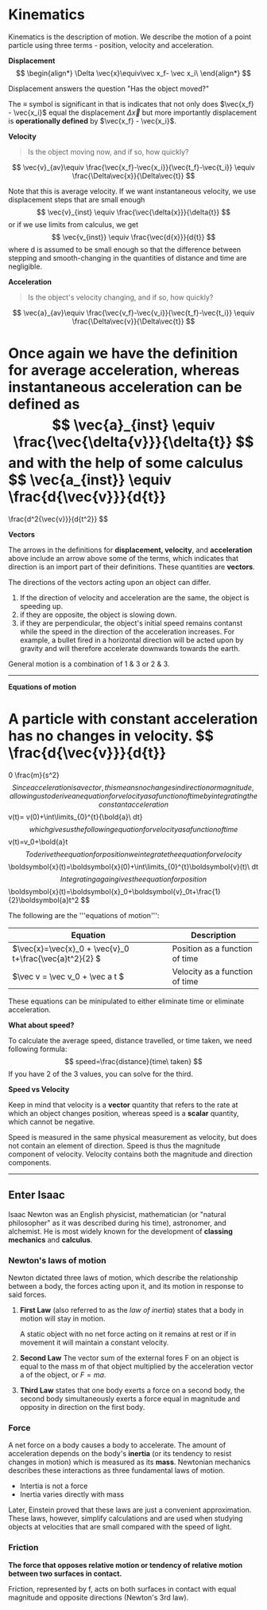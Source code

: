 
# Kinematics

Kinematics is the description of motion. We describe the motion of a point particle using three terms - position, velocity and acceleration.

**Displacement**
$$
\begin{align*}
\Delta \vec{x}\equiv\vec x_f- \vec x_i\
\end{align*}
$$

Displacement answers the question "Has the object moved?"

The $\equiv$ symbol is significant in that is indicates that not only does $\vec{x_f} - \vec{x_i}$ equal the displacement $\Delta{\vec{x}}$ but more importantly displacement is **operationally defined** by $\vec{x_f} - \vec{x_i}$.



**Velocity**

> Is the object moving now, and if so, how quickly?

$$
\vec{v}_{av}\equiv
\frac{\vec{x_f}-\vec{x_i}}{\vec{t_f}-\vec{t_i}}
\equiv
\frac{\Delta\vec{x}}{\Delta\vec{t}}
$$

Note that this is average velocity. If we want instantaneous velocity, we use displacement steps that are small enough
$$
\vec{v}_{inst}
\equiv
\frac{\vec{\delta{x}}}{\delta{t}}
$$
or if we use limits from calculus, we get
$$
\vec{v_{inst}}
\equiv
\frac{\vec{d{x}}}{d{t}}
$$
where d is assumed to be small enough so that the difference between stepping and smooth-changing in the quantities of distance and time are negligible. 



**Acceleration**

> Is the object's velocity changing, and if so, how quickly?

$$
\vec{a}_{av}\equiv
\frac{\vec{v_f}-\vec{v_i}}{\vec{t_f}-\vec{t_i}}
\equiv
\frac{\Delta\vec{v}}{\Delta\vec{t}}
$$

Once again we have the definition for **average acceleration**, whereas instantaneous acceleration can be defined as
$$
\vec{a}_{inst}
\equiv
\frac{\vec{\delta{v}}}{\delta{t}}
$$
and with the help of some calculus
$$
\vec{a_{inst}}
\equiv
\frac{d{\vec{v}}}{d{t}}
=
\frac{d^2{\vec{v}}}{d{t^2}}
$$


**Vectors**

The arrows in the definitions for **displacement, velocity**, and **acceleration** above include an arrow above some of the terms, which indicates that direction is an import part of their definitions. These quantities are **vectors**. 

The directions of the vectors acting upon an object can differ. 

1. If the direction of velocity and acceleration are the same, the object is speeding up.
2. if they are opposite, the object is slowing down.
3. if they are perpendicular, the object's initial speed remains contanst while the speed in the direction of the acceleration increases. For example, a bullet fired in a horizontal direction will be acted upon by gravity and will therefore accelerate downwards towards the earth. 

General motion is a combination of 1 & 3 or 2 & 3. 

---



**Equations of motion** 

A particle with constant acceleration has no changes in velocity.
$$
\frac{d{\vec{v}}}{d{t}}
=
0 \frac{m}{s^2}
$$
Since acceleration is a vector, this means no changes in direction or magnitude, allowing us to derive an equation for velocity as a function of time by integrating the constant acceleration
$$
v(t)= v(0)+\int\limits_{0}^{t}{\bold{a}\ dt}
$$
which gives us the following equation for velocity as a function of time 
$$
v(t)=v_0+\bold{a}t
$$
To derive the equation for position we integrate the equation for velocity 
$$
\boldsymbol{x}(t)=\boldsymbol{x}(0)+\int\limits_{0}^{t}\boldsymbol{v}(t)\ dt
$$
Integrating again gives the equation for position
$$
\boldsymbol{x}(t)=\boldsymbol{x}_0+\boldsymbol{v}_0t+\frac{1}{2}\boldsymbol{a}t^2
$$


The following are the '''equations of motion''':

| Equation                                                | Description                    |
| ------------------------------------------------------- | ------------------------------ |
| $\vec{x}=\vec{x}_0 + \vec{v}_0 t+\frac{\vec{a}t^2}{2} $ | Position as a function of time |
| $\vec v = \vec v_0 + \vec a t  $                        | Velocity as a function of time |

These equations can be minipulated to either eliminate time or eliminate acceleration. 



**What about speed?**

To calculate the average speed, distance travelled, or time taken, we need following formula:
$$
speed=\frac{distance}{time\ taken}
$$
If you have 2 of the 3 values, you can solve for the third. 



**Speed vs Velocity**

Keep in mind that velocity is a **vector** quantity that refers to the rate at which an object changes position, whereas speed is a **scalar** quantity, which cannot be negative. 

Speed is measured in the same physical measurement as velocity, but does not contain an element of direction. Speed is thus the magnitude component of velocity. Velocity contains both the magnitude and direction components. 

----



## Enter Isaac

Isaac Newton was an English physicist, mathematician (or "natural philosopher" as it was described during his time), astronomer, and alchemist. He is most widely known for the development of **classing mechanics** and **calculus**. 



### Newton's laws of motion

Newton dictated three laws of motion, which describe the relationship between a body, the forces acting upon it, and its motion in response to said forces. 

1. **First Law** (also referred to as the *law of inertia*) states that a body in motion will stay in motion. 

   A static object with no net force acting on it remains at rest or if in movement it will maintain a constant velocity. 

2. **Second Law** The vector sum of the external fores F on an object is equal to the mass m of that object multiplied by the acceleration vector a of the object, or $F=ma$.

3. **Third Law** states that one body exerts a force on a second body, the second body simultaneously exerts a force equal in magnitude and opposity in direction on the first body. 



### Force

A net force on a body causes a body to accelerate. The amount of acceleration depends on the body's **inertia** (or its tendency to resist changes in motion) which is measured as its **mass**. Newtonian mechanics describes these interactions as three fundamental laws of motion. 

- Intertia is not a force
- Inertia varies directly with mass

Later, Einstein proved that these laws are just a convenient approximation. These laws, however, simplify calculations and are used when studying objects at velocities that are small compared with the speed of light. 



### Friction

**The force that opposes relative motion or tendency of relative motion between two surfaces in contact.** 

Friction, represented by f, acts on both surfaces in contact with equal magnitude and opposite directions (Newton's 3rd law).